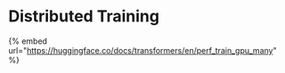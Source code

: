 # Distributed Training

{% embed url="https://huggingface.co/docs/transformers/en/perf_train_gpu_many" %}
